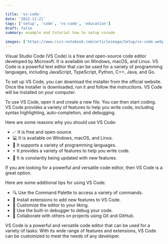```yaml
---

title: 'vs-code'
date: '2022-11-21'
tags: ['setup', 'code', 'vs-code', 'education']
draft: false
summary: example and tutorial how to setup vscode

images: ['https://www.rics-notebook.com/articleimage/Setup/vs-code.webp']
---
```


Visual Studio Code (VS Code) is a free and open-source code editor developed by Microsoft. It is available on Windows, macOS, and Linux. VS Code is a powerful text editor that can be used for a variety of programming languages, including JavaScript, TypeScript, Python, C++, Java, and Go.

To set up VS Code, you can download the installer from the official website. Once the installer is downloaded, run it and follow the instructions. VS Code will be installed on your computer.

To use VS Code, open it and create a new file. You can then start coding. VS Code provides a variety of features to help you write code, including syntax highlighting, auto-completion, and debugging.

Here are some reasons why you should use VS Code:

- ✅ It is free and open-source.
- 💻 It is available on Windows, macOS, and Linux.
- 📑 It supports a variety of programming languages.
- ⚡️ It provides a variety of features to help you write code.
- 🚀 It is constantly being updated with new features.

If you are looking for a powerful and versatile code editor, then VS Code is a great option.

Here are some additional tips for using VS Code:

- 🔍 Use the Command Palette to access a variety of commands.
- 🔧 Install extensions to add new features to VS Code.
- 🎨 Customize the editor to your liking.
- 🐛 Use the built-in debugger to debug your code.
- 🤝 Collaborate with others on projects using Git and GitHub.

VS Code is a powerful and versatile code editor that can be used for a variety of tasks. With its wide range of features and extensions, VS Code can be customized to meet the needs of any developer.
